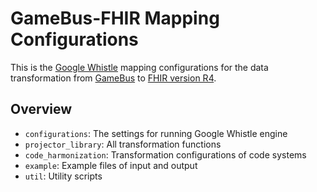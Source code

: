 # GameBus-FHIR Mapping Configurations

This is the [Google Whistle](https://github.com/GoogleCloudPlatform/healthcare-data-harmonization) mapping configurations for the data transformation from [GameBus](https://blog.gamebus.eu/) to [FHIR version R4](https://www.hl7.org/fhir/index.html).


## Overview

- `configurations`: The settings for running Google Whistle engine
- `projector_library`: All transformation functions
- `code_harmonization`: Transformation configurations of code systems
- `example`: Example files of input and output
- `util`: Utility scripts
